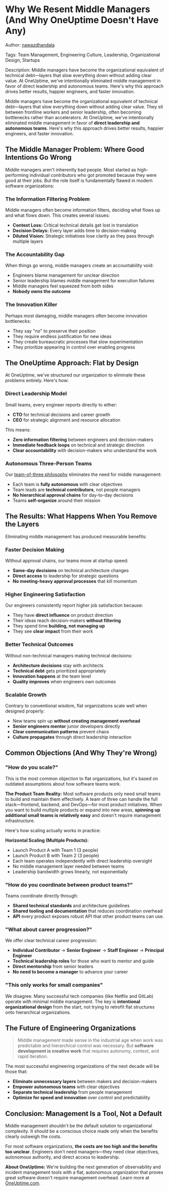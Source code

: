 # Why We Resent Middle Managers (And Why OneUptime Doesn't Have Any)

Author: [nawazdhandala](https://www.github.com/nawazdhandala)

Tags: Team Management, Engineering Culture, Leadership, Organizational Design, Startups

Description: Middle managers have become the organizational equivalent of technical debt—layers that slow everything down without adding clear value. At OneUptime, we've intentionally eliminated middle management in favor of direct leadership and autonomous teams. Here's why this approach drives better results, happier engineers, and faster innovation.

Middle managers have become the organizational equivalent of technical debt—layers that slow everything down without adding clear value. They sit between frontline workers and senior leadership, often becoming bottlenecks rather than accelerators. At OneUptime, we've intentionally eliminated middle management in favor of **direct leadership and autonomous teams**. Here's why this approach drives better results, happier engineers, and faster innovation.

## The Middle Manager Problem: Where Good Intentions Go Wrong

Middle managers aren't inherently bad people. Most started as high-performing individual contributors who got promoted because they were good at their jobs. But the role itself is fundamentally flawed in modern software organizations:

### The Information Filtering Problem

Middle managers often become information filters, deciding what flows up and what flows down. This creates several issues:

- **Context Loss:** Critical technical details get lost in translation
- **Decision Delays:** Every layer adds time to decision-making
- **Diluted Vision:** Strategic initiatives lose clarity as they pass through multiple layers

### The Accountability Gap

When things go wrong, middle managers create an accountability void:

- Engineers blame management for unclear direction
- Senior leadership blames middle management for execution failures  
- Middle managers feel squeezed from both sides
- **Nobody owns the outcome**

### The Innovation Killer

Perhaps most damaging, middle managers often become innovation bottlenecks:

- They say "no" to preserve their position
- They require endless justification for new ideas
- They create bureaucratic processes that slow experimentation
- They prioritize appearing in control over enabling progress

## The OneUptime Approach: Flat by Design

At OneUptime, we've structured our organization to eliminate these problems entirely. Here's how:

### Direct Leadership Model

Small teams, every engineer reports directly to either:
- **CTO** for technical decisions and career growth
- **CEO** for strategic alignment and resource allocation

This means:
- **Zero information filtering** between engineers and decision-makers
- **Immediate feedback loops** on technical and strategic direction
- **Clear accountability** with decision-makers who understand the work

### Autonomous Three-Person Teams

Our [team-of-three philosophy](https://oneuptime.com/blog/posts/2025-03-13-power-of-three-how-small-teams-drive-big-results/view) eliminates the need for middle management:

- Each team is **fully autonomous** with clear objectives
- Team leads are **technical contributors**, not people managers
- **No hierarchical approval chains** for day-to-day decisions
- Teams **self-organize** around their mission


## The Results: What Happens When You Remove the Layers

Eliminating middle management has produced measurable benefits:

### Faster Decision Making

Without approval chains, our teams move at startup speed:
- **Same-day decisions** on technical architecture changes
- **Direct access** to leadership for strategic questions
- **No meeting-heavy approval processes** that kill momentum

### Higher Engineering Satisfaction

Our engineers consistently report higher job satisfaction because:
- They have **direct influence** on product direction
- Their ideas reach decision-makers **without filtering**
- They spend time **building, not managing up**
- They see **clear impact** from their work

### Better Technical Outcomes

Without non-technical managers making technical decisions:
- **Architecture decisions** stay with architects
- **Technical debt** gets prioritized appropriately
- **Innovation happens** at the team level
- **Quality improves** when engineers own outcomes

### Scalable Growth

Contrary to conventional wisdom, flat organizations scale well when designed properly:
- New teams spin up **without creating management overhead**
- **Senior engineers mentor** junior developers directly
- **Clear communication patterns** prevent chaos
- **Culture propagates** through direct leadership interaction

## Common Objections (And Why They're Wrong)

### "How do you scale?"

This is the most common objection to flat organizations, but it's based on outdated assumptions about how software teams work.

**The Product Team Reality:** Most software products only need small teams to build and maintain them effectively. A team of three can handle the full stack—frontend, backend, and DevOps—for most product initiatives. When you want to build multiple products or expand into new areas, **spinning up additional small teams is relatively easy** and doesn't require management infrastructure.

Here's how scaling actually works in practice:

**Horizontal Scaling (Multiple Products):**
- Launch Product A with Team 1 (3 people)
- Launch Product B with Team 2 (3 people)  
- Each team operates independently with direct leadership oversight
- No middle management layer needed between teams
- Leadership bandwidth grows linearly, not exponentially

### "How do you coordinate between product teams?"

Teams coordinate directly through:

- **Shared technical standards** and architecture guidelines
- **Shared tooling and documentation** that reduces coordination overhead
- **API** every product exposes robust API that other product teams can use. 

### "What about career progression?"

We offer clear technical career progression:
- **Individual Contributor** → **Senior Engineer** → **Staff Engineer** → **Principal Engineer**
- **Technical leadership roles** for those who want to mentor and guide
- **Direct mentorship** from senior leaders
- **No need to become a manager** to advance your career

### "This only works for small companies"

We disagree. Many successful tech companies (like Netflix and GitLab) operate with minimal middle management. The key is **intentional organizational design** from the start, not trying to retrofit flat structures onto hierarchical organizations.

## The Future of Engineering Organizations

> Middle management made sense in the industrial age when work was predictable and hierarchical control was necessary. But **software development is creative work** that requires autonomy, context, and rapid iteration.

The most successful engineering organizations of the next decade will be those that:
- **Eliminate unnecessary layers** between makers and decision-makers
- **Empower autonomous teams** with clear objectives
- **Separate technical leadership** from people management
- **Optimize for speed and innovation** over control and predictability


## Conclusion: Management Is a Tool, Not a Default

Middle management shouldn't be the default solution to organizational complexity. It should be a conscious choice made only when the benefits clearly outweigh the costs.

For most software organizations, **the costs are too high and the benefits too unclear**. Engineers don't need managers—they need clear objectives, autonomous authority, and direct access to leadership.

**About OneUptime:** We're building the next generation of observability and incident management tools with a flat, autonomous organization that proves great software doesn't require management overhead. Learn more at [OneUptime.com](https://oneuptime.com).